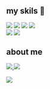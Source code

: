 ## my skils 👋


<p></p>
  <div>
    <img src="https://img.shields.io/badge/github-181717?style=for-the-badge&logo=github&logoColor=white">
    <img src="https://img.shields.io/badge/Python-3776AB?style=for-the-badge&logo=Python&logoColor=white">
    <img src="https://img.shields.io/badge/HTML-239120?style=for-the-badge&logo=html5&logoColor=white">
    <img src="https://img.shields.io/badge/Javascript-F7DF1E?style=for-the-badge&logo=Javascript&logoColor=white">
  </div>
  <div>
    <img src='https://img.shields.io/badge/React-20232A?style=for-the-badge&logo=react&logoColor=61DAFB'>
    <img src='https://img.shields.io/badge/CSS-239120?&style=for-the-badge&logo=css3&logoColor=white'>
  </div>
 <h2>about me </h2>
  <a href='https://www.instagram.com/kimu_yj/'>
    <img src="https://img.shields.io/badge/Instagram-E4405F?style=for-the-badge&logo=instagram&logoColor=white">
  </a>
  <a href='https://yong08.notion.site/451eba842c3441cc97c5a7f49f511cbe?pvs=4'>
    <img src="https://img.shields.io/badge/Notion-000000?style=for-the-badge&logo=notion&logoColor=white">
  </a>
  <br>
  <br>
  <img src='https://github-readme-stats.vercel.app/api/top-langs/?username=Yongjin081002&theme=blue-green'>


